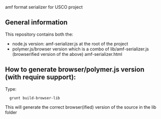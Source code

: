 amf format serializer for USCO project

General information
-------------------
This repository contains both the:
- node.js version:
amf-serializer.js at the root of the project
- polymer.js/browser version which is a combo of
lib/amf-serializer.js (browserified version of the above)
amf-serializer.html


How to generate browser/polymer.js version (with require support):
------------------------------------------------------------------
Type: 

      grunt build-browser-lib

This will generate the correct browser(ified) version of the source in the lib folder



